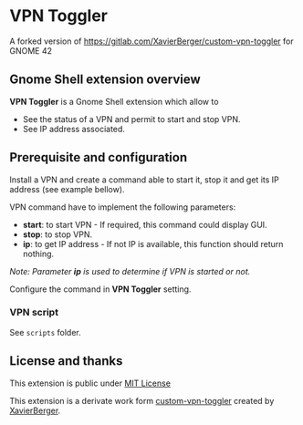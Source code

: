 # VPN Toggler

A forked version of <https://gitlab.com/XavierBerger/custom-vpn-toggler> for GNOME 42

## Gnome Shell extension overview

**VPN Toggler** is a Gnome Shell extension which allow to 
* See the status of a VPN and permit to start and stop VPN.
* See IP address associated.

## Prerequisite and configuration

Install a VPN and create a command able to start it, stop it and get its IP address (see example bellow).

VPN command have to implement the following parameters:

* **start**: to start VPN - If required, this command could display GUI.
* **stop**: to stop VPN.
* **ip**: to get IP address - If not IP is available, this function should return nothing.

*Note: Parameter **ip** is used to determine if VPN is started or not.*

Configure the command in **VPN Toggler** setting.

### VPN script
See `scripts` folder.

## License and thanks

This extension is public under [MIT License](LICENSE)

This extension is a derivate work form [custom-vpn-toggler](https://extensions.gnome.org/extension/4061/custom-vpn-toggler/) created by [XavierBerger](https://extensions.gnome.org/accounts/profile/XavierBerger).

